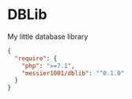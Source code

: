 # DBLib
My little database library

```json
{
  "require": {
    "php": ">=7.1",
    "messier1001/dblib": "^0.1.0"
  }
}
```
